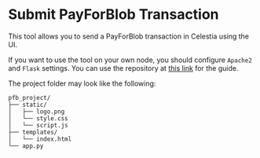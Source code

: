 # Submit PayForBlob Transaction
This tool allows you to send a PayForBlob transaction in Celestia using the UI.

If you want to use the tool on your own node, you should configure ```Apache2``` and ```Flask``` settings. You can use the repository at [this link](https://github.com/neuweltgeld/ubuntu-python-server) for the guide.

The project folder may look like the following:

```
pfb_project/
├── static/
│   ├── logo.png
│   └── style.css
│   └── script.js
├── templates/
│   └── index.html
└── app.py
```
